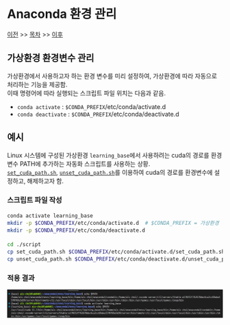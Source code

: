 # Anaconda 환경 관리

[이전](.) >> [목차](./README.md) >> [이후](.)

## 가상환경 환경변수 관리

가상환경에서 사용하고자 하는 환경 변수를 미리 설정하여, 가상환경에 따라 자동으로 처리하는 기능을 제공함. <br/>
이때 명령어에 따라 실행되는 스크립트 파일 위치는 다음과 같음.<br/>

- `conda activate` : `$CONDA_PREFIX`/etc/conda/activate.d
- `conda deactivate` : `$CONDA_PREFIX`/etc/conda/deactivate.d

## 예시

Linux 시스템에 구성된 가상환경 `learning_base`에서 사용하려는 cuda의 경로를 환경변수 PATH에 추가하는 자동화 스크립트를 사용하는 상황.<br/>
[`set_cuda_path.sh`](./script/set_cuda_path.sh), [`unset_cuda_path.sh`](./script/unset_cuda_path.sh)를 이용하여 cuda의 경로를 환경변수에 설정하고, 해제하고자 함.

### 스크립트 파일 작성
```bash
conda activate learning_base
mkdir -p $CONDA_PREFIX/etc/conda/activate.d  # $CONDA_PREFIX = 가상환경 디렉토리
mkdir -p $CONDA_PREFIX/etc/conda/deactivate.d

cd ./script
cp set_cuda_path.sh $CONDA_PREFIX/etc/conda/activate.d/set_cuda_path.sh
cp unset_cuda_path.sh $CONDA_PREFIX/etc/conda/deactivate.d/unset_cuda_path.sh
```

### 적용 결과
![결과_이미지](./img_source/saving_environment%20variable_000.png)
